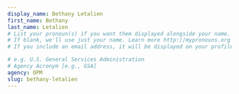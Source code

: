 ```yaml
---
display_name: Bethany Letalien
first_name: Bethany
last_name: Letalien
# List your pronoun(s) if you want them displayed alongside your name.
# If blank, we'll use just your name. Learn more http://mypronouns.org
# If you include an email address, it will be displayed on your profile page

# e.g. U.S. General Services Administration
# Agency Acronym [e.g., GSA]
agency: OPM
slug: bethany-letalien
---
```

